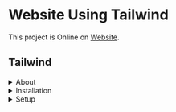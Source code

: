 # Website Using Tailwind

This project is Online on [Website](https://github.com/facebook/create-react-app).

## Tailwind

<details>
<summary> 
About
</summary>

</details>

<details>
<summary> 
Installation
</summary>

</details>
<details>
<summary> 
Setup
</summary>

</details>
